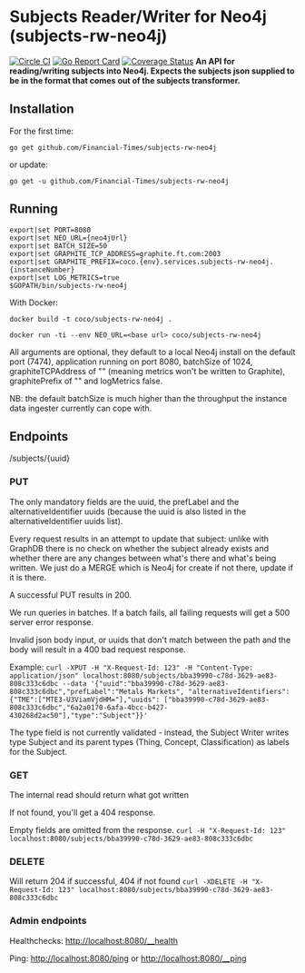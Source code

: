 # Subjects Reader/Writer for Neo4j (subjects-rw-neo4j)
[![Circle CI](https://circleci.com/gh/Financial-Times/subjects-rw-neo4j.svg?style=shield)](https://circleci.com/gh/Financial-Times/subjects-rw-neo4j) [![Go Report Card](https://goreportcard.com/badge/github.com/Financial-Times/subjects-rw-neo4j)](https://goreportcard.com/report/github.com/Financial-Times/subjects-rw-neo4j) [![Coverage Status](https://coveralls.io/repos/github/Financial-Times/subjects-rw-neo4j/badge.svg)](https://coveralls.io/github/Financial-Times/subjects-rw-neo4j)
__An API for reading/writing subjects into Neo4j. Expects the subjects json supplied to be in the format that comes out of the subjects transformer.__

## Installation

For the first time:

`go get github.com/Financial-Times/subjects-rw-neo4j`

or update:

`go get -u github.com/Financial-Times/subjects-rw-neo4j`

## Running

```
export|set PORT=8080
export|set NEO_URL={neo4jUrl}
export|set BATCH_SIZE=50
export|set GRAPHITE_TCP_ADDRESS=graphite.ft.com:2003
export|set GRAPHITE_PREFIX=coco.{env}.services.subjects-rw-neo4j.{instanceNumber}
export|set LOG_METRICS=true
$GOPATH/bin/subjects-rw-neo4j
```

With Docker:

`docker build -t coco/subjects-rw-neo4j .`

`docker run -ti --env NEO_URL=<base url> coco/subjects-rw-neo4j`


All arguments are optional, they default to a local Neo4j install on the default port (7474), application running on port 8080, batchSize of 1024, graphiteTCPAddress of "" (meaning metrics won't be written to Graphite), graphitePrefix of "" and logMetrics false.

NB: the default batchSize is much higher than the throughput the instance data ingester currently can cope with.

## Endpoints
/subjects/{uuid}
### PUT
The only mandatory fields are the uuid, the prefLabel and the alternativeIdentifier uuids (because the uuid is also listed in the alternativeIdentifier uuids list).

Every request results in an attempt to update that subject: unlike with GraphDB there is no check on whether the subject already exists and whether there are any changes between what's there and what's being written. We just do a MERGE which is Neo4j for create if not there, update if it is there.

A successful PUT results in 200.

We run queries in batches. If a batch fails, all failing requests will get a 500 server error response.

Invalid json body input, or uuids that don't match between the path and the body will result in a 400 bad request response.

Example:
`curl -XPUT -H "X-Request-Id: 123" -H "Content-Type: application/json" localhost:8080/subjects/bba39990-c78d-3629-ae83-808c333c6dbc --data '{"uuid":"bba39990-c78d-3629-ae83-808c333c6dbc","prefLabel":"Metals Markets", "alternativeIdentifiers":{"TME":["MTE3-U3ViamVjdHM="],"uuids": ["bba39990-c78d-3629-ae83-808c333c6dbc","6a2a0170-6afa-4bcc-b427-430268d2ac50"],"type":"Subject"}}'`

The type field is not currently validated - instead, the Subject Writer writes type Subject and its parent types (Thing, Concept, Classification) as labels for the Subject.


### GET
The internal read should return what got written

If not found, you'll get a 404 response.

Empty fields are omitted from the response.
`curl -H "X-Request-Id: 123" localhost:8080/subjects/bba39990-c78d-3629-ae83-808c333c6dbc`

### DELETE
Will return 204 if successful, 404 if not found
`curl -XDELETE -H "X-Request-Id: 123" localhost:8080/subjects/bba39990-c78d-3629-ae83-808c333c6dbc`

### Admin endpoints
Healthchecks: [http://localhost:8080/__health](http://localhost:8080/__health)

Ping: [http://localhost:8080/ping](http://localhost:8080/ping) or [http://localhost:8080/__ping](http://localhost:8080/__ping)
